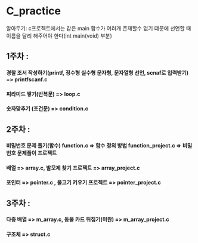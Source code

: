 # C_practice

알아두기: c프로젝트에서는 같은 main 함수가 여러개 존재할수 없기 떄문에 선언할 때 이름을 달리 해주어야 한다(int main(void) 부분)


## 1주차 : 
#### 경찰 조서 작성하기(printf, 정수형 실수형 문자형, 문자열형 선언, scnaf로 입력받기) => printfscanf.c
#### 피라미드 쌓기(반복문) => loop.c
#### 숫자맞추기 (조건문) => condition.c

##

## 2주차 :
#### 비밀번호 문제 풀기(함수)  function.c => 함수 정의 방법 function_project.c => 비밀번호 문제풀이 프로젝트
#### 배열 => array.c, 발모제 찾기 프로젝트 => array_project.c
#### 포인터 => pointer.c , 물고기 키우기 프로젝트 => pointer_project.c

##

## 3주차 :
#### 다중 배열 => m_array.c, 동물 카드 뒤집기(미완) => m_array_project.c
#### 구조체 => struct.c

